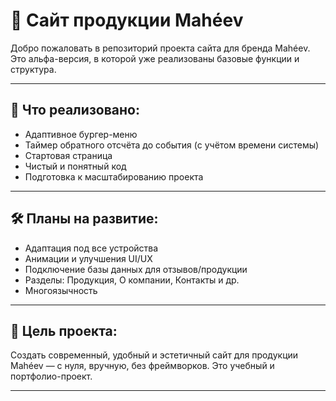 # 🍅 Сайт продукции Mahéev

Добро пожаловать в репозиторий проекта сайта для бренда Mahéev.  
Это альфа-версия, в которой уже реализованы базовые функции и структура.

---

## 📌 Что реализовано:
- Адаптивное бургер-меню
- Таймер обратного отсчёта до события (с учётом времени системы)
- Стартовая страница
- Чистый и понятный код
- Подготовка к масштабированию проекта

---

## 🛠️ Планы на развитие:
- Адаптация под все устройства
- Анимации и улучшения UI/UX
- Подключение базы данных для отзывов/продукции
- Разделы: Продукция, О компании, Контакты и др.
- Многоязычность

---

## 🚀 Цель проекта:
Создать современный, удобный и эстетичный сайт для продукции Mahéev — с нуля, вручную, без фреймворков. Это учебный и портфолио-проект.

---
